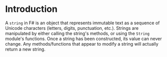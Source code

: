 # Introduction

A `string` in F# is an object that represents immutable text as a sequence of Unicode characters (letters, digits, punctuation, etc.). Strings are manipulated by either calling the string's methods, or using the `String` module's functions. Once a string has been constructed, its value can never change. Any methods/functions that appear to modify a string will actually return a new string.
